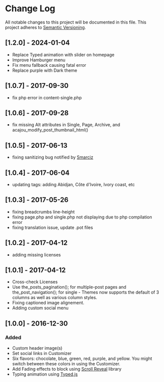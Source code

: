 # Change Log
All notable changes to this project will be documented in this file.
This project adheres to [Semantic Versioning](http://semver.org/).

## [1.2.0] - 2024-01-04

- Replace Typed animation with slider on homepage
- Improve Hamburger menu
- Fix menu fallback causing fatal error
- Replace purple with Dark theme

## [1.0.7] - 2017-09-30
- fix php error in content-single.php

## [1.0.6] - 2017-09-28
- fix missing Alt attributes in Single, Page, Archive, and acajou_modify_post_thumbnail_html()

## [1.0.5] - 2017-06-13
- fixing sanitizing bug notified by [Smarciz](https://github.com/samuelguebo/acajou/issues/1)
## [1.0.4] - 2017-06-04
- updating tags: adding Abidjan, Côte d'Ivoire, Ivory coast, etc

## [1.0.3] - 2017-05-26
- fixing breadcrumbs line-height
- fixing page.php and single.php not displaying due to php compilation error
- fixing translation issue, update .pot files
## [1.0.2] - 2017-04-12
- adding missing licenses
## [1.0.1] - 2017-04-12
- Cross-check Licenses
- Use the_posts_pagination(); for multiple-post pages and the_post_navigation(); for single - Themes now supports the default of 3 columns as well as various column styles. 
- Fixing captioned image alignement.
- Adding custom social menu

## [1.0.0] - 2016-12-30
### Added
- Custom header image(s)
- Set social links in Customizer
- Six flavors: chocolate, blue, green, red, purple, and yellow. You might switch between these colors in using the Customizer.
- Add Fading effects to block using [Scroll Reveal](https://github.com/jlmakes/scrollreveal) library
- Typing animation using [Typed.js](https://github.com/mattboldt/typed.js/)
